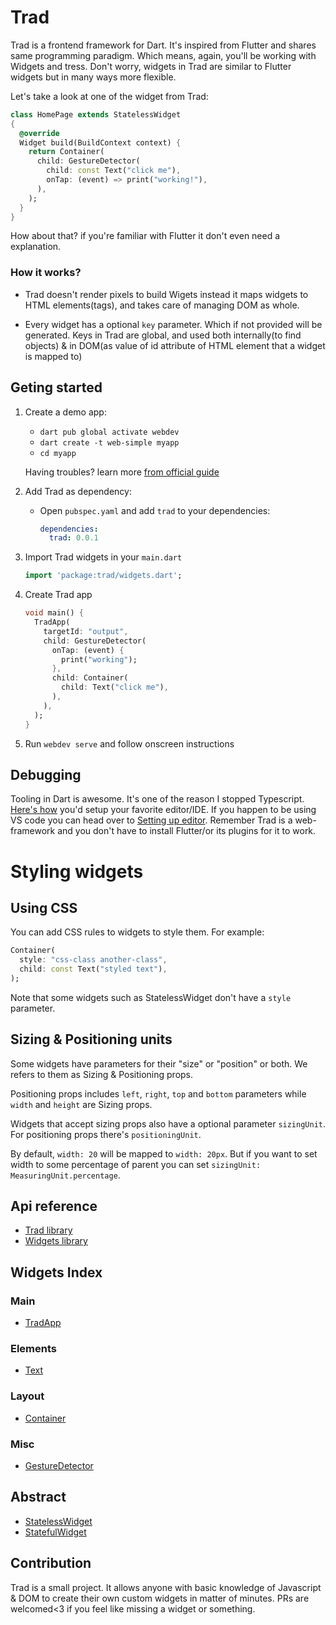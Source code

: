 # Trad

Trad is a frontend framework for Dart. It's inspired from Flutter and shares same programming paradigm. Which means, again, you'll be working with Widgets and tress. Don't worry, widgets in Trad are similar to Flutter widgets but in many ways more flexible.

Let's take a look at one of the widget from Trad: 

```dart
class HomePage extends StatelessWidget
{
  @override
  Widget build(BuildContext context) {
    return Container(
      child: GestureDetector(
        child: const Text("click me"),
        onTap: (event) => print("working!"),
      ),
    );
  }
}
```
How about that? if you're familiar with Flutter it don't even need a explanation. 


### How it works?

- Trad doesn't render pixels to build Wigets instead it maps widgets to HTML elements(tags), and takes care of managing DOM as whole.

- Every widget has a optional `key` parameter. Which if not provided will be generated. Keys in Trad are global, and used both internally(to find objects) & in DOM(as value of id attribute of HTML element that a widget is mapped to)

## Geting started

1. Create a demo app:
    - `dart pub global activate webdev`
    - `dart create -t web-simple myapp`
    - `cd myapp`
  
    Having troubles? learn more [from official guide](https://dart.dev/tutorials/web/get-started)
    
2. Add Trad as dependency:
    - Open `pubspec.yaml` and add `trad` to your dependencies:
      ```yaml
      dependencies:
        trad: 0.0.1
      ```

3. Import Trad widgets in your `main.dart`
    ```dart
    import 'package:trad/widgets.dart';
    ```

3. Create Trad app
    ```dart
    void main() {
      TradApp(
        targetId: "output",
        child: GestureDetector(
          onTap: (event) {
            print("working");
          },
          child: Container(
            child: Text("click me"),
          ),
        ),
      );
    }
    ```

3. Run `webdev serve` and follow onscreen instructions

## Debugging

Tooling in Dart is awesome. It's one of the reason I stopped Typescript. [Here's how](https://dart.dev/tools) you'd setup your favorite editor/IDE. If you happen to be using VS code you can head over to [Setting up editor](https://dart.dev/tools/vs-code). 
Remember Trad is a web-framework and you don't have to install Flutter/or its plugins for it to work.

# Styling widgets

## Using CSS

You can add CSS rules to widgets to style them. For example:
```dart
Container(
  style: "css-class another-class",
  child: const Text("styled text"),
);
```
Note that some widgets such as StatelessWidget don't have a `style` parameter.

## Sizing & Positioning units

Some widgets have parameters for their "size" or "position" or both. We refers to them as Sizing & Positioning props.

Positioning props includes `left`, `right`, `top` and `bottom` parameters while `width` and `height` are Sizing props.

Widgets that accept sizing props also have a optional parameter `sizingUnit`. For positioning props there's `positioningUnit`.

By default, `width: 20` will be mapped to `width: 20px`. But if you want to set width to some percentage of parent you can set `sizingUnit: MeasuringUnit.percentage`.

## Api reference

- [Trad library](https://pub.dev/documentation/trad/latest/trad/trad-library.html)
- [Widgets library](https://pub.dev/documentation/trad/latest/widgets/widgets-library.html)

## Widgets Index

### Main

- [TradApp](https://pub.dev/documentation/trad/latest/widgets/TradApp-class.html)

### Elements

- [Text](https://pub.dev/documentation/trad/latest/widgets/Text-class.html)

### Layout

- [Container](https://pub.dev/documentation/trad/latest/widgets/Container-class.html)

### Misc

- [GestureDetector](https://pub.dev/documentation/trad/latest/widgets/GestureDetector-class.html)

## Abstract

- [StatelessWidget](https://pub.dev/documentation/trad/latest/trad/StatelessWidget-class.html)
- [StatefulWidget](https://pub.dev/documentation/trad/latest/trad/StatefulWidget-class.html)


## Contribution
Trad is a small project. It allows anyone with basic knowledge of Javascript & DOM to create their own custom widgets in matter of minutes. PRs are welcomed<3 if you feel like missing a widget or something.

